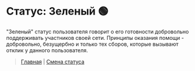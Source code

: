 # Статус: Зеленый 🟢

"Зеленый" статус пользователя говорит о его готовности добровольно поддерживать участников своей сети. Принципы оказания помощи - добровольно, безущербно и только тех сборов, которые вызывают отклик у данного пользователя.

> [Главная](../index.md) |
> [Смена статуса](../actions/change_status.md)
